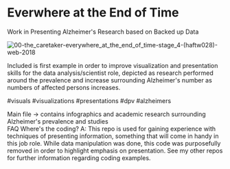 # Everwhere at the End of Time
Work in Presenting Alzheimer's Research based on Backed up Data

![00-the_caretaker-everywhere_at_the_end_of_time-stage_4-(haftw028)-web-2018](https://user-images.githubusercontent.com/24919040/156866216-f6050669-8ba4-468f-99ba-6f39070b0c60.png)

Included is first example in order to improve visualization and presentation skills for the data analysis/scientist role, depicted as research performed around the prevalence and increase surrounding Alzheimer's number as numbers of affected persons increases.

#visuals #visualizations #presentations #dpv #alzheimers

Main file -> contains infographics and academic research surrounding Alzheimer's prevalence and studies<br>
FAQ Where's the coding? A: This repo is used for gaining experience with techniques of presenting information, something that will come in handy in this job role. While data manipulation was done, this code was purposefully removed in order to highlight emphasis on presentation. See my other repos for further information regarding coding examples.
